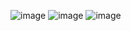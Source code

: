 ![image](https://github.com/ImMALWARE/SimpleNotes/assets/53017160/b019e01d-0d38-4185-8a59-1f4675c1ebf0)
![image](https://github.com/ImMALWARE/SimpleNotes/assets/53017160/594df2e0-c091-4633-85a9-76eb4643e427)
![image](https://github.com/ImMALWARE/SimpleNotes/assets/53017160/95b33403-0c0e-44c2-bf4b-5fb8214e4e2f)
